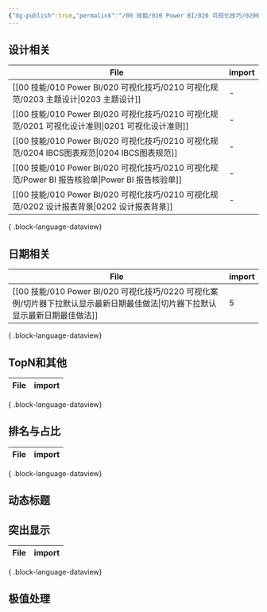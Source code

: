```yaml
---
{"dg-publish":true,"permalink":"/00 技能/010 Power BI/020 可视化技巧/0200 可视化导航/0200 技巧导航/","tags":["导航"]}
---
```



## 设计相关
| File                                                                          | import |
| ----------------------------------------------------------------------------- | ------ |
| [[00 技能/010 Power BI/020 可视化技巧/0210 可视化规范/0203 主题设计\|0203 主题设计]]           | \-     |
| [[00 技能/010 Power BI/020 可视化技巧/0210 可视化规范/0201 可视化设计准则\|0201 可视化设计准则]]     | \-     |
| [[00 技能/010 Power BI/020 可视化技巧/0210 可视化规范/0204 IBCS图表规范\|0204 IBCS图表规范]]   | \-     |
| [[00 技能/010 Power BI/020 可视化技巧/0210 可视化规范/Power BI 报告核验单\|Power BI 报告核验单]] | \-     |
| [[00 技能/010 Power BI/020 可视化技巧/0210 可视化规范/0202 设计报表背景\|0202 设计报表背景]]       | \-     |

{ .block-language-dataview}

## 日期相关

| File                                                                                | import |
| ----------------------------------------------------------------------------------- | ------ |
| [[00 技能/010 Power BI/020 可视化技巧/0220 可视化案例/切片器下拉默认显示最新日期最佳做法\|切片器下拉默认显示最新日期最佳做法]] | 5      |

{ .block-language-dataview}


## TopN和其他


| File | import |
| ---- | ------ |

{ .block-language-dataview}


## 排名与占比

| File | import |
| ---- | ------ |

{ .block-language-dataview}



## 动态标题




## 突出显示 


| File | import |
| ---- | ------ |

{ .block-language-dataview}


## 极值处理




